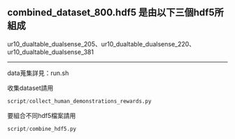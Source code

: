 ## combined_dataset_800.hdf5 是由以下三個hdf5所組成

ur10_dualtable_dualsense_205、ur10_dualtable_dualsense_220、ur10_dualtable_dualsense_381
****

data蒐集詳見：run.sh

收集dataset請用
```Python
script/collect_human_demonstrations_rewards.py
```
要組合不同hdf5檔案請用
```Python
script/combine_hdf5.py
```
